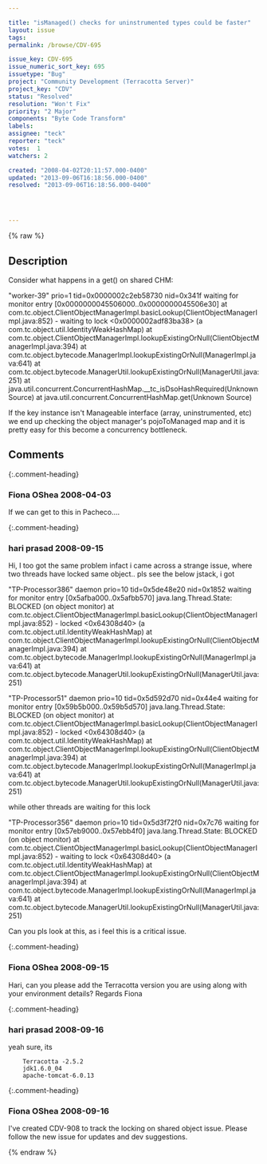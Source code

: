 ```yaml
---

title: "isManaged() checks for uninstrumented types could be faster"
layout: issue
tags: 
permalink: /browse/CDV-695

issue_key: CDV-695
issue_numeric_sort_key: 695
issuetype: "Bug"
project: "Community Development (Terracotta Server)"
project_key: "CDV"
status: "Resolved"
resolution: "Won't Fix"
priority: "2 Major"
components: "Byte Code Transform"
labels: 
assignee: "teck"
reporter: "teck"
votes:  1
watchers: 2

created: "2008-04-02T20:11:57.000-0400"
updated: "2013-09-06T16:18:56.000-0400"
resolved: "2013-09-06T16:18:56.000-0400"




---
```


{% raw %}

## Description

<div markdown="1" class="description">

Consider what happens in a get() on shared CHM:

"worker-39" prio=1 tid=0x0000002c2eb58730 nid=0x341f waiting for monitor entry [0x0000000045506000..0x0000000045506e30]
	at com.tc.object.ClientObjectManagerImpl.basicLookup(ClientObjectManagerImpl.java:852)
	- waiting to lock <0x0000002adf83ba38> (a com.tc.object.util.IdentityWeakHashMap)
	at com.tc.object.ClientObjectManagerImpl.lookupExistingOrNull(ClientObjectManagerImpl.java:394)
	at com.tc.object.bytecode.ManagerImpl.lookupExistingOrNull(ManagerImpl.java:641)
	at com.tc.object.bytecode.ManagerUtil.lookupExistingOrNull(ManagerUtil.java:251)
	at java.util.concurrent.ConcurrentHashMap.\_\_tc\_isDsoHashRequired(Unknown Source)
	at java.util.concurrent.ConcurrentHashMap.get(Unknown Source)

If the key instance isn't Manageable interface (array, uninstrumented, etc) we end up checking the object manager's pojoToManaged map and it is pretty easy for this become a concurrency bottleneck.

</div>

## Comments


{:.comment-heading}
### **Fiona OShea** <span class="date">2008-04-03</span>

<div markdown="1" class="comment">

If we can get to this in Pacheco....

</div>


{:.comment-heading}
### **hari prasad** <span class="date">2008-09-15</span>

<div markdown="1" class="comment">

Hi,
I too got the same problem
infact i came across a strange issue, 
where two threads have locked same object..
pls see the below jstack, i got 

"TP-Processor386" daemon prio=10 tid=0x5de48e20 nid=0x1852 waiting for monitor entry [0x5afba000..0x5afbb570]
   java.lang.Thread.State: BLOCKED (on object monitor)
	at com.tc.object.ClientObjectManagerImpl.basicLookup(ClientObjectManagerImpl.java:852)
	- locked <0x64308d40> (a com.tc.object.util.IdentityWeakHashMap)
	at com.tc.object.ClientObjectManagerImpl.lookupExistingOrNull(ClientObjectManagerImpl.java:394)
	at com.tc.object.bytecode.ManagerImpl.lookupExistingOrNull(ManagerImpl.java:641)
	at com.tc.object.bytecode.ManagerUtil.lookupExistingOrNull(ManagerUtil.java:251)

"TP-Processor51" daemon prio=10 tid=0x5d592d70 nid=0x44e4 waiting for monitor entry [0x59b5b000..0x59b5d570]
   java.lang.Thread.State: BLOCKED (on object monitor)
	at com.tc.object.ClientObjectManagerImpl.basicLookup(ClientObjectManagerImpl.java:852)
	- locked <0x64308d40> (a com.tc.object.util.IdentityWeakHashMap)
	at com.tc.object.ClientObjectManagerImpl.lookupExistingOrNull(ClientObjectManagerImpl.java:394)
	at com.tc.object.bytecode.ManagerImpl.lookupExistingOrNull(ManagerImpl.java:641)
	at com.tc.object.bytecode.ManagerUtil.lookupExistingOrNull(ManagerUtil.java:251)


while other threads are waiting for this lock

"TP-Processor356" daemon prio=10 tid=0x5d3f72f0 nid=0x7c76 waiting for monitor entry [0x57eb9000..0x57ebb4f0]
   java.lang.Thread.State: BLOCKED (on object monitor)
	at com.tc.object.ClientObjectManagerImpl.basicLookup(ClientObjectManagerImpl.java:852)
	- waiting to lock <0x64308d40> (a com.tc.object.util.IdentityWeakHashMap)
	at com.tc.object.ClientObjectManagerImpl.lookupExistingOrNull(ClientObjectManagerImpl.java:394)
	at com.tc.object.bytecode.ManagerImpl.lookupExistingOrNull(ManagerImpl.java:641)
	at com.tc.object.bytecode.ManagerUtil.lookupExistingOrNull(ManagerUtil.java:251)


Can you pls look at this, as i feel this is a critical issue.

</div>


{:.comment-heading}
### **Fiona OShea** <span class="date">2008-09-15</span>

<div markdown="1" class="comment">

Hari,
can you please add the Terracotta version  you are using along with your environment details?
Regards
Fiona

</div>


{:.comment-heading}
### **hari prasad** <span class="date">2008-09-16</span>

<div markdown="1" class="comment">

yeah sure, its

        Terracotta -2.5.2
        jdk1.6.0_04
        apache-tomcat-6.0.13



</div>


{:.comment-heading}
### **Fiona OShea** <span class="date">2008-09-16</span>

<div markdown="1" class="comment">

I've created CDV-908 to track the locking on shared object issue. Please follow the new issue for updates and dev suggestions.

</div>



{% endraw %}
